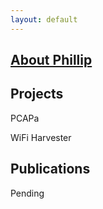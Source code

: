 ```yaml
---
layout: default
---
```


## [About Phillip](./about-Phillip.md)

## Projects
PCAPa

WiFi Harvester

## Publications

Pending
